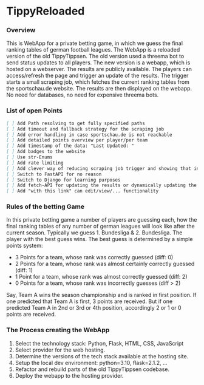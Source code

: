 # TippyReloaded

### Overview

This is WebApp for a private betting game, in which we guess the final ranking tables of german football leagues. The WebApp is a reloaded version of the old TippyTippsen. The old version used a threema bot to send status updates to all players. The new version is a webapp, which is hosted on a webserver. The results are publicly available. The players can access/refresh the page and trigger an update of the results. The trigger starts a small scraping job, which fetches the current ranking tables from the sportschau.de website. The results are then displayed on the webapp. No need for databases, no need for expensive threema bots.

### List of open Points

```markdown
[ ] Add Path resolving to get fully specified paths
[ ] Add timeout and fallback strategy for the scraping job
[ ] Add error handling in case sportschau.de is not reachable
[ ] Add detailed points overview per player/per team
[ ] Add timestamp of the data: "Last Updated: "
[ ] Add badges to the website
[ ] Use str-Enums
[ ] Add rate limiting
[ ] Add clever way of reducing scraping job trigger and showing that information to the frontend (like wait time)
[ ] Switch to FastAPI for no reason
[ ] Switch to Django for learning purposes
[ ] Add fetch-API for updating the results or dynamically updating the quotes
[ ] Add "with this link" can edit/view/... functionality
```

### Rules of the betting Game

In this private betting game a number of players are guessing each, how the final ranking tables of any number of german leagues will look like after the current season. Typically we guess 1. Bundesliga & 2. Bundesliga. The player with the best guess wins. The best guess is determined by a simple points system:

- 3 Points for a team, whose rank was correctly guessed (diff: 0)
- 2 Points for a team, whose rank was almost certainly correctly guessed (diff: 1)
- 1 Point for a team, whose rank was almost correctly guessed (diff: 2)
- 0 Points for a team, whose rank was incorrectly guesses (diff > 2)

Say, Team A wins the season championship and is ranked in first position. If one predicted that Team A is first, 3 points are received. But if one predicted Team A in 2nd or 3rd or 4th position, accordingly 2 or 1 or 0 points are received.

### The Process creating the WebApp

1. Select the technology stack: Python, Flask, HTML, CSS, JavaScript
2. Select provider for the web hosting.
3. Determine the versions of the tech stack available at the hosting site.
4. Setup the local dev environment: python=3.10, flask=2.1.2, ...
5. Refactor and rebuild parts of the old TippyTippsen codebase.
6. Deploy the webapp to the hosting provider.
